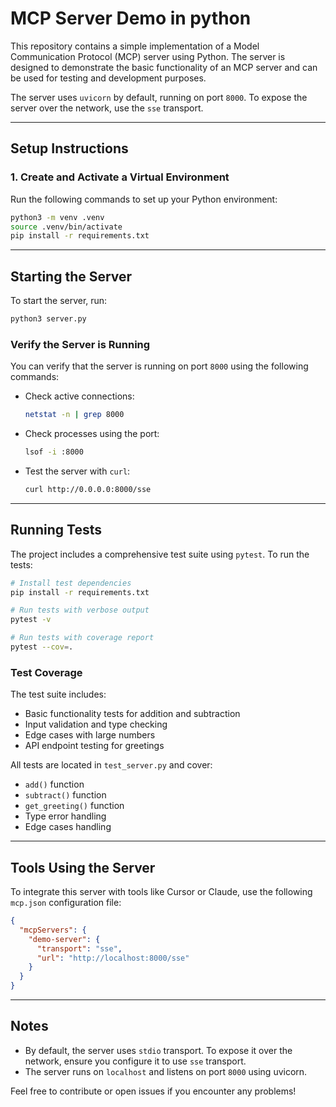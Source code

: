 # MCP Server Demo in python

This repository contains a simple implementation of a Model Communication Protocol (MCP) server using Python. The server is designed to demonstrate the basic functionality of an MCP server and can be used for testing and development purposes.

The server uses `uvicorn` by default, running on port `8000`. To expose the server over the network, use the `sse` transport.

---

## Setup Instructions

### 1. Create and Activate a Virtual Environment
Run the following commands to set up your Python environment:
```bash
python3 -m venv .venv
source .venv/bin/activate
pip install -r requirements.txt
```

---

## Starting the Server

To start the server, run:
```bash
python3 server.py
```

### Verify the Server is Running
You can verify that the server is running on port `8000` using the following commands:

- Check active connections:
  ```bash
  netstat -n | grep 8000
  ```

- Check processes using the port:
  ```bash
  lsof -i :8000
  ```

- Test the server with `curl`:
  ```bash
  curl http://0.0.0.0:8000/sse
  ```

---

## Running Tests

The project includes a comprehensive test suite using `pytest`. To run the tests:

```bash
# Install test dependencies
pip install -r requirements.txt

# Run tests with verbose output
pytest -v

# Run tests with coverage report
pytest --cov=.
```

### Test Coverage
The test suite includes:
- Basic functionality tests for addition and subtraction
- Input validation and type checking
- Edge cases with large numbers
- API endpoint testing for greetings

All tests are located in `test_server.py` and cover:
- `add()` function
- `subtract()` function
- `get_greeting()` function
- Type error handling
- Edge cases handling

---

## Tools Using the Server

To integrate this server with tools like Cursor or Claude, use the following `mcp.json` configuration file:

```json
{
  "mcpServers": {
    "demo-server": {
      "transport": "sse",
      "url": "http://localhost:8000/sse"
    }
  }
}
```

---

## Notes

- By default, the server uses `stdio` transport. To expose it over the network, ensure you configure it to use `sse` transport.
- The server runs on `localhost` and listens on port `8000` using uvicorn.

Feel free to contribute or open issues if you encounter any problems!
